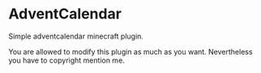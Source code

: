 # AdventCalendar

Simple adventcalendar minecraft plugin.

You are allowed to modify this plugin as much as you want. Nevertheless you have to copyright mention me.
